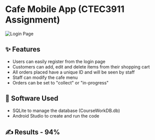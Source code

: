 # Cafe Mobile App (CTEC3911 Assignment)

![Login Page](https://i.ibb.co/TLNGW7d/Login-Page.png)

## ✨ Features

- Users can easily register from the login page
- Customers can add, edit and delete items from their shopping cart
- All orders placed have a unique ID and will be seen by staff
- Staff can modify the cafe menu
- Orders can be set to "collect" or "in-progress"

## 🔎 Software Used

- SQLite to manage the database (CourseWorkDB.db)
- Android Studio to create and run the code

## ✍ Results - 94%
